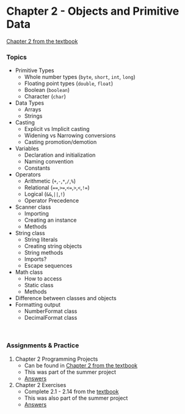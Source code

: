 # Chapter 2 - Objects and Primitive Data

[Chapter 2 from the textbook](./JSS_ch2.pdf)

### Topics

- Primitive Types
    - Whole number types (```byte```, ```short```, ```int```, ```long```)
    - Floating point types (```double```, ```float```)
    - Boolean (```boolean```)
    - Character (```char```)
- Data Types
    - Arrays
    - Strings
- Casting
    - Explicit vs Implicit casting
    - Widening vs Narrowing conversions
    - Casting promotion/demotion
- Variables 
    - Declaration and initialization
    - Naming convention
    - Constants
- Operators
    - Arithmetic (```+```,```-```,```*```,```/```,```%```)
    - Relational (```==```,```>=```,```<=```,```>```,```<```,```!=```)
    - Logical (```&&```,```||```,```!```)
    - Operator Precedence
- Scanner class
    - Importing
    - Creating an instance
    - Methods
- String class
    - String literals
    - Creating string objects
    - String methods
    - Imports?
    - Escape sequences
- Math class
    - How to access
    - Static class
    - Methods
- Difference between classes and objects
- Formatting output
    - NumberFormat class
    - DecimalFormat class

<br>

### Assignments & Practice

1. Chapter 2 Programming Projects
    - Can be found in [Chapter 2 from the textbook](./JSS_ch2.pdf)
    - This was part of the summer project
    - [Answers](../../SummerProject/src/pt4_jssCh2/)
2. Chapter 2 Exercises
    - Complete 2.1 - 2.14 from the [textbook](./JSS_ch2.pdf)
    - This was also part of the summer project
    - [Answers](./Ch2_Answers/APCSA_SummerProjPt4_Exercises.pdf)